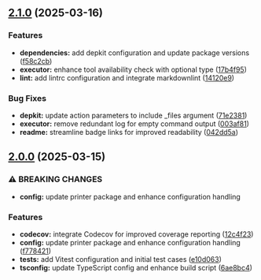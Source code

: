 ## [2.1.0](https://github.com/SP-Packages/depkit/compare/v2.0.0...v2.1.0) (2025-03-16)

### Features

* **dependencies:** add depkit configuration and update package versions ([f58c2cb](https://github.com/SP-Packages/depkit/commit/f58c2cbb98884452290f048c3b5eeeaefbbef4ef))
* **executor:** enhance tool availability check with optional type ([17b4f95](https://github.com/SP-Packages/depkit/commit/17b4f957a0b38f84e40df6e4fe8fe5dcb3c1c52a))
* **lint:** add lintrc configuration and integrate markdownlint ([14120e9](https://github.com/SP-Packages/depkit/commit/14120e939979e2ae9b9601372a8cad7f2e521c96))

### Bug Fixes

* **depkit:** update action parameters to include _files argument ([71e2381](https://github.com/SP-Packages/depkit/commit/71e23812aa661b205f0bda6674846f7d499bf22d))
* **executor:** remove redundant log for empty command output ([003af81](https://github.com/SP-Packages/depkit/commit/003af8121360ec3efe945ed29168c4cad32214e0))
* **readme:** streamline badge links for improved readability ([042dd5a](https://github.com/SP-Packages/depkit/commit/042dd5a8c08353ddefcf2b7f803dc94f2c07105c))

## [2.0.0](https://github.com/SP-Packages/depkit/compare/v1.0.0...v2.0.0) (2025-03-15)

### ⚠ BREAKING CHANGES

* **config:** update printer package and enhance configuration handling

### Features

* **codecov:** integrate Codecov for improved coverage reporting ([12c4f23](https://github.com/SP-Packages/depkit/commit/12c4f23f2f4ae9e70aa40c0bbc261d41f4c6dda4))
* **config:** update printer package and enhance configuration handling ([f778421](https://github.com/SP-Packages/depkit/commit/f778421b885ccb10842189408483ed0788b11056))
* **tests:** add Vitest configuration and initial test cases ([e10d063](https://github.com/SP-Packages/depkit/commit/e10d0638e131ac54017954ed4795e41210342ac2))
* **tsconfig:** update TypeScript config and enhance build script ([6ae8bc4](https://github.com/SP-Packages/depkit/commit/6ae8bc431feae5b39bf998d27ee5103ee560a6c5))
